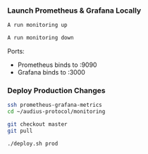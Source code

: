 ### Launch Prometheus & Grafana Locally

```bash
A run monitoring up

A run monitoring down
```

Ports:

* Prometheus binds to :9090
* Grafana binds to :3000

### Deploy Production Changes

```bash
ssh prometheus-grafana-metrics
cd ~/audius-protocol/monitoring

git checkout master
git pull

./deploy.sh prod
```
